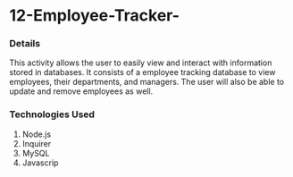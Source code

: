 # 12-Employee-Tracker-

### Details
This activity allows the user to easily view and interact with information stored in databases. It consists of a employee tracking database to view employees, their departments, and managers. The user will also be able to update and remove employees as well.

### Technologies Used

1. Node.js
2. Inquirer
3. MySQL
4. Javascrip

### 
